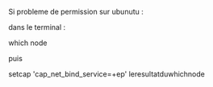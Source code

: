 Si probleme de permission sur ubunutu :

dans le terminal : 

which node

puis

setcap 'cap_net_bind_service=+ep' leresultatduwhichnode